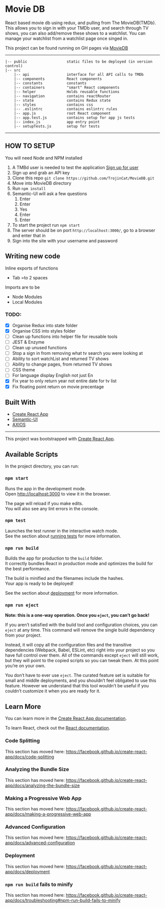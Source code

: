 # Movie DB

React based movie db using redux, and pulling from The MovieDB(TMDb).
This allows you to sign in with your TMDb user, and search through TV shows, you can also add/remove these shows to a watchlist.
You can manage your watchlist from a watchlist page once singed in.

This project can be found running on GH pages via [MovieDB](https://trojincat.github.io/MovieDB/)

---

```
|-- public                  static files to be deployed (in version control)
|-- src
    |-- api                 interface for all API calls to TMDb
    |-- components          React components
    |-- constants           constants
    |-- containers          "smart" React components
    |-- helper              Holds reusable functions
    |-- navigation          contains reactRouter
    |-- state               contains Redux state
    |-- styles              contains css
    |-- .eslintrc           contains eslintrc rules
    |-- app.js              root React component
    |-- app.test.js         contains setup for app js tests
    |-- index.js            app entry point
    |-- setupTests.js       setup for tests

```

---

## HOW TO SETUP

You will need Node and NPM installed

1. A TMBd user is needed to test the application [Sign up for user](https://www.themoviedb.org/)
2. Sign up and grab an API key
3. Clone this repo `git clone https://github.com/TrojinCat/MovieDB.git`
4. Move into MovieDB directory
5. Run `npm install`
6. Semantic-UI will ask a few questions
   1. Enter
   2. Enter
   3. Yes
   4. Enter
   5. Enter
7. To start the project run `npm start`
8. The server should be on port `http://localhost:3000/`, go to a browser and enter that in
9. Sign into the site with your username and password

## Writing new code

Inline exports of functions

- Tab =to 2 spaces

Imports are to be

- Node Modules
- Local Modules

### TODO:

- [x] Organise Redux into state folder
- [x] Organise CSS into styles folder
- [ ] Clean up functions into helper file for reusable tools
- [ ] JEST & Enzyme
- [ ] Clean up unused functions
- [ ] Stop a sign in from removing what tv search you were looking at
- [ ] Ability to sort watchList and returned TV shows
- [ ] Ability to change pages, from returned TV shows
- [ ] CSS theme
- [ ] For language display English not just En
- [x] Fix year to only return year not entire date for tv list
- [x] Fix floating point return on movie precentage

## Built With

- [Create React App](https://github.com/facebook/create-react-app)
- [Semantic-UI](https://github.com/Semantic-Org/Semantic-UI-React)
- [AXIOS](https://github.com/axios/axios)


___
This project was bootstrapped with [Create React App](https://github.com/facebook/create-react-app).

## Available Scripts

In the project directory, you can run:

### `npm start`

Runs the app in the development mode.<br>
Open [http://localhost:3000](http://localhost:3000) to view it in the browser.

The page will reload if you make edits.<br>
You will also see any lint errors in the console.

### `npm test`

Launches the test runner in the interactive watch mode.<br>
See the section about [running tests](https://facebook.github.io/create-react-app/docs/running-tests) for more information.

### `npm run build`

Builds the app for production to the `build` folder.<br>
It correctly bundles React in production mode and optimizes the build for the best performance.

The build is minified and the filenames include the hashes.<br>
Your app is ready to be deployed!

See the section about [deployment](https://facebook.github.io/create-react-app/docs/deployment) for more information.

### `npm run eject`

**Note: this is a one-way operation. Once you `eject`, you can’t go back!**

If you aren’t satisfied with the build tool and configuration choices, you can `eject` at any time. This command will remove the single build dependency from your project.

Instead, it will copy all the configuration files and the transitive dependencies (Webpack, Babel, ESLint, etc) right into your project so you have full control over them. All of the commands except `eject` will still work, but they will point to the copied scripts so you can tweak them. At this point you’re on your own.

You don’t have to ever use `eject`. The curated feature set is suitable for small and middle deployments, and you shouldn’t feel obligated to use this feature. However we understand that this tool wouldn’t be useful if you couldn’t customize it when you are ready for it.

## Learn More

You can learn more in the [Create React App documentation](https://facebook.github.io/create-react-app/docs/getting-started).

To learn React, check out the [React documentation](https://reactjs.org/).

### Code Splitting

This section has moved here: https://facebook.github.io/create-react-app/docs/code-splitting

### Analyzing the Bundle Size

This section has moved here: https://facebook.github.io/create-react-app/docs/analyzing-the-bundle-size

### Making a Progressive Web App

This section has moved here: https://facebook.github.io/create-react-app/docs/making-a-progressive-web-app

### Advanced Configuration

This section has moved here: https://facebook.github.io/create-react-app/docs/advanced-configuration

### Deployment

This section has moved here: https://facebook.github.io/create-react-app/docs/deployment

### `npm run build` fails to minify

This section has moved here: https://facebook.github.io/create-react-app/docs/troubleshooting#npm-run-build-fails-to-minify
